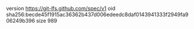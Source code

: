 version https://git-lfs.github.com/spec/v1
oid sha256:becde45f1915ac36362b437d006edeedc8daf0143941333f2949fa906249b396
size 989
